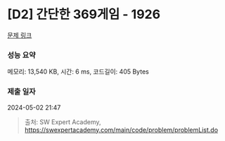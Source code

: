 # [D2] 간단한 369게임 - 1926 

[문제 링크](https://swexpertacademy.com/main/code/problem/problemDetail.do?contestProbId=AV5PTeo6AHUDFAUq) 

### 성능 요약

메모리: 13,540 KB, 시간: 6 ms, 코드길이: 405 Bytes

### 제출 일자

2024-05-02 21:47



> 출처: SW Expert Academy, https://swexpertacademy.com/main/code/problem/problemList.do
